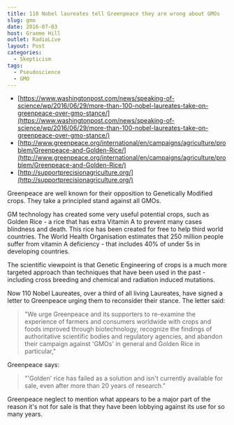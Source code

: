 ```yaml
---
title: 110 Nobel laureates tell Greenpeace they are wrong about GMOs
slug: gmo
date: 2016-07-03
host: Graeme Hill
outlet: RadioLive
layout: Post
categories:
  - Skepticism
tags:
  - Pseudoscience
  - GMO
---
```


- [https://www.washingtonpost.com/news/speaking-of-science/wp/2016/06/29/more-than-100-nobel-laureates-take-on-greenpeace-over-gmo-stance/](https://www.washingtonpost.com/news/speaking-of-science/wp/2016/06/29/more-than-100-nobel-laureates-take-on-greenpeace-over-gmo-stance/)
- [http://www.greenpeace.org/international/en/campaigns/agriculture/problem/Greenpeace-and-Golden-Rice/](http://www.greenpeace.org/international/en/campaigns/agriculture/problem/Greenpeace-and-Golden-Rice/)
- [http://supportprecisionagriculture.org/](http://supportprecisionagriculture.org/)

Greenpeace are well known for their opposition to Genetically Modified crops. They take a principled stand against all GMOs.

GM technology has created some very useful potential crops, such as Golden Rice - a rice that has extra Vitamin A to prevent many cases blindness and death. This rice has been created for free to help third world countries. The World Health Organisation estimates that 250 million people suffer from vitamin A deficiency - that includes 40% of under 5s in developing countries.

The scientific viewpoint is that Genetic Engineering of crops is a much more targeted approach than techniques that have been used in the past - including cross breeding and chemical and radiation induced mutations.

Now 110 Nobel Laureates, over a third of all living Laureates, have signed a letter to Greenpeace urging them to reconsider their stance. The letter said:

> "We urge Greenpeace and its supporters to re-examine the experience of farmers and consumers worldwide with crops and foods improved through biotechnology, recognize the findings of authoritative scientific bodies and regulatory agencies, and abandon their campaign against 'GMOs' in general and Golden Rice in particular,"

Greenpeace says:

> "'Golden' rice has failed as a solution and isn't currently available for sale, even after more than 20 years of research."

Greenpeace neglect to mention what appears to be a major part of the reason it's not for sale is that they have been lobbying against its use for so many years.
